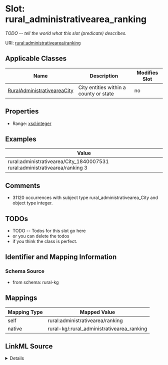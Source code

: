 

# Slot: rural_administrativearea_ranking


_TODO -- tell the world what this slot (predicate) describes._





URI: [rural:administrativearea/ranking](http://sail.ua.edu/ruralkg/administrativearea/ranking)



<!-- no inheritance hierarchy -->





## Applicable Classes

| Name | Description | Modifies Slot |
| --- | --- | --- |
| [RuralAdministrativeareaCity](../classes/RuralAdministrativeareaCity.md) | City entities within a county or state |  no  |







## Properties

* Range: [xsd:integer](http://www.w3.org/2001/XMLSchema#integer)






## Examples

| Value |
| --- |
| rural:administrativearea/City_1840007531 rural:administrativearea/ranking 3 |

## Comments

* 31120 occurrences with subject type rural_administrativearea_City and object type integer.

## TODOs

* TODO -- Todos for this slot go here
* or you can delete the todos
* if you think the class is perfect.

## Identifier and Mapping Information







### Schema Source


* from schema: rural-kg




## Mappings

| Mapping Type | Mapped Value |
| ---  | ---  |
| self | rural:administrativearea/ranking |
| native | rural-kg/:rural_administrativearea_ranking |




## LinkML Source

<details>
```yaml
name: rural_administrativearea_ranking
description: TODO -- tell the world what this slot (predicate) describes.
todos:
- TODO -- Todos for this slot go here
- or you can delete the todos
- if you think the class is perfect.
comments:
- 31120 occurrences with subject type rural_administrativearea_City and object type
  integer.
examples:
- value: rural:administrativearea/City_1840007531 rural:administrativearea/ranking
    3
from_schema: rural-kg
rank: 1000
slot_uri: rural:administrativearea/ranking
alias: rural_administrativearea_ranking
domain_of:
- rural_administrativearea_City
range: integer

```
</details>